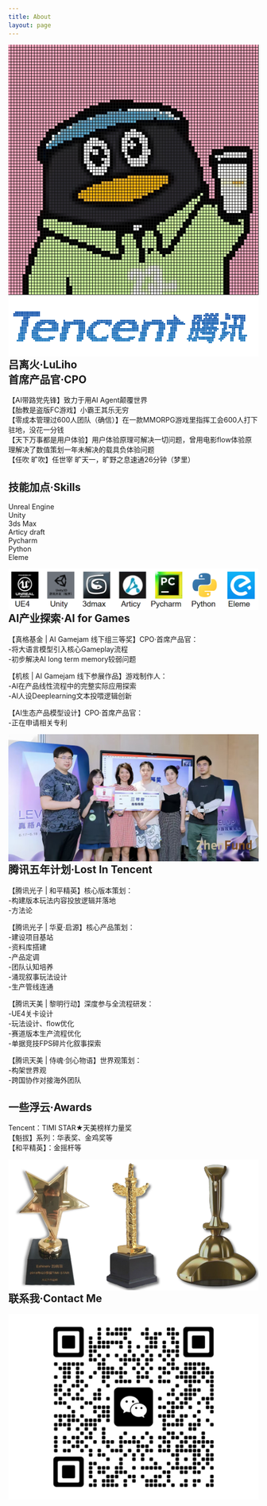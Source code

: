 ```yaml
---
title: About
layout: page
---
```


<img src="/assets/images/profile.jpg" style="float: inline-start;"> 
<img src="/assets/images/tencent.png" style="float: inline-start;">
<br>
<h2>吕离火·LuLiho
<br>首席产品官·CPO</h2> 

<p>【AI带路党先锋】致力于用AI Agent颠覆世界
<br>【胎教是盗版FC游戏】小霸王其乐无穷
<br>【零成本管理过600人团队（确信）】在一款MMORPG游戏里指挥工会600人打下驻地，没花一分钱
<br>【天下万事都是用户体验】用户体验原理可解决一切问题，曾用电影flow体验原理解决了数值策划一年未解决的载具负体验问题
<br>【任吹 旷吹】任世宰 旷天一，旷野之息速通26分钟（梦里）</p>

<h2>技能加点·Skills</h2>

<p>Unreal Engine
<br>Unity
<br>3ds Max
<br>Articy draft
<br>Pycharm
<br>Python
<br>Eleme</p>

<img src="/assets/images/skill.png" style="float: inline-start;">

<h2>AI产业探索·AI for Games</h2>

<p>【真格基金 | AI Gamejam 线下组三等奖】CPO·首席产品官：
<br>-将大语言模型引入核心Gameplay流程
<br>-初步解决AI long term memory较弱问题</p>
<p>【机核 | AI Gamejam 线下参展作品】游戏制作人：
<br>-AI在产品线性流程中的完整实际应用探索
<br>-AI人设Deeplearning文本投喂逻辑创新</p>
<p>【AI生态产品模型设计】CPO·首席产品官：
<br>-正在申请相关专利</p>
<img src="/assets/images/zhenge.jpg" style="float: inline-start;">

<h2>腾讯五年计划·Lost In Tencent</h2>

<p>【腾讯光子 | 和平精英】核心版本策划：
<br>-构建版本玩法内容投放逻辑并落地
<br>-方法论</p>
<p>【腾讯光子 | 华夏·启源】核心产品策划：
<br>-建设项目基站
<br>-资料库搭建
<br>-产品定调
<br>-团队认知培养
<br>-涌现叙事玩法设计
<br>-生产管线连通</p>
<p>【腾讯天美 | 黎明行动】深度参与全流程研发：
<br>-UE4关卡设计
<br>-玩法设计、flow优化
<br>-赛道版本生产流程优化
<br>-单据竞技FPS碎片化叙事探索</p>
<p>【腾讯天美 | 侍魂·剑心物语】世界观策划：
<br>-构架世界观
<br>-跨国协作对接海外团队</p>

<h2>一些浮云·Awards</h2>
<p>Tencent：TIMI STAR★天美榜样力量奖 
<br>【魁拔】系列：华表奖、金鸡奖等
<br>【和平精英】：金摇杆等</p>

<img src="/assets/images/jiang.png" style="float: inline-start;">

<h2>联系我·Contact Me</h2>

<img src="/assets/images/wei2.jpg" style="float: inline-start;">
